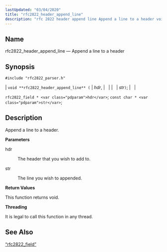 ```yaml
---
lastUpdated: "03/04/2020"
title: "rfc2822_header_append_line"
description: "rfc 2822 header append line Append a line to a header void rfc 2822 header append line hdr str rfc 2822 field hdr const char str Append a line to a header hdr The header that you wish to add to str The line you wish to appended This function..."
---
```


<a name="apis.rfc2822_header_append_line"></a> 
## Name

rfc2822_header_append_line — Append a line to a header

## Synopsis

`#include "rfc2822_parser.h"`

| `void **rfc2822_header_append_line** (` | <var class="pdparam">hdr</var>, |   |
|   | <var class="pdparam">str</var>`)`; |   |

`rfc2822_field * <var class="pdparam">hdr</var>`;
`const char * <var class="pdparam">str</var>`;<a name="idp58662544"></a> 
## Description

Append a line to a header.

**<a name="idp58663744"></a> Parameters**

<dl class="variablelist">

<dt>hdr</dt>

<dd>

The header that you wish to add to.

</dd>

<dt>str</dt>

<dd>

The line you wish to appended.

</dd>

</dl>

**<a name="idp58668304"></a> Return Values**

This function returns void.

**<a name="idp58669216"></a> Threading**

It is legal to call this function in any thread.

<a name="idp58670640"></a> 
## See Also

[“rfc2822_field”](/momentum/3/3-api/structs-rfc-2822-field)